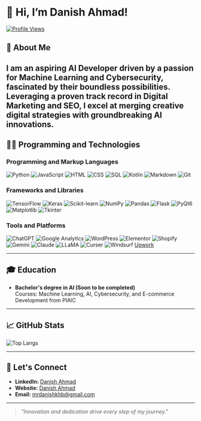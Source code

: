 # 👋 Hi, I’m Danish Ahmad!  
[![Profile Views](https://komarev.com/ghpvc/?username=danish-ahmad-ai&color=blue)](https://github.com/danish-ahmad-ai)

## 🚀 About Me  
I am an aspiring AI Developer driven by a passion for Machine Learning and Cybersecurity, fascinated by their boundless possibilities. Leveraging a proven track record in Digital Marketing and SEO, I excel at merging creative digital strategies with groundbreaking AI innovations.
---

## 👨‍💻 Programming and Technologies

### **Programming and Markup Languages**  
![Python](https://img.shields.io/badge/-Python-3776AB?logo=python&logoColor=white&style=flat) ![JavaScript](https://img.shields.io/badge/-JavaScript-F7DF1E?logo=javascript&logoColor=black&style=flat) ![HTML](https://img.shields.io/badge/-HTML-E34F26?logo=html5&logoColor=white&style=flat) ![CSS](https://img.shields.io/badge/-CSS-1572B6?logo=css3&logoColor=white&style=flat) ![SQL](https://img.shields.io/badge/-SQL-4479A1?logo=mysql&logoColor=white&style=flat) ![Kotlin](https://img.shields.io/badge/-Kotlin-0095D5?logo=kotlin&logoColor=white&style=flat) ![Markdown](https://img.shields.io/badge/-Markdown-000000?logo=markdown&logoColor=white&style=flat) ![Git](https://img.shields.io/badge/-Git-F05032?logo=git&logoColor=white&style=flat)

### **Frameworks and Libraries**  
![TensorFlow](https://img.shields.io/badge/-TensorFlow-FF6F00?logo=tensorflow&logoColor=white&style=flat) ![Keras](https://img.shields.io/badge/-Keras-D00000?logo=keras&logoColor=white&style=flat) ![Scikit-learn](https://img.shields.io/badge/-Scikit--learn-F7931E?logo=scikit-learn&logoColor=white&style=flat) ![NumPy](https://img.shields.io/badge/-NumPy-013243?logo=numpy&logoColor=white&style=flat) ![Pandas](https://img.shields.io/badge/-Pandas-150458?logo=pandas&logoColor=white&style=flat) ![Flask](https://img.shields.io/badge/-Flask-000000?logo=flask&logoColor=white&style=flat) ![PyQt6](https://img.shields.io/badge/-PyQt6-41C7F5?logo=python&logoColor=white&style=flat) ![Matplotlib](https://img.shields.io/badge/-Matplotlib-11557C?logo=python&logoColor=white&style=flat) ![Tkinter](https://img.shields.io/badge/-Tkinter-FF6F61?logo=python&logoColor=white&style=flat)

### **Tools and Platforms**  
![ChatGPT](https://img.shields.io/badge/-ChatGPT-4E8DFF?logo=openai&logoColor=white&style=flat) ![Google Analytics](https://img.shields.io/badge/-Google%20Analytics-E37400?logo=google-analytics&logoColor=white&style=flat) ![WordPress](https://img.shields.io/badge/-WordPress-21759B?logo=wordpress&logoColor=white&style=flat) ![Elementor](https://img.shields.io/badge/-Elementor-92003B?logo=elementor&logoColor=white&style=flat) ![Shopify](https://img.shields.io/badge/-Shopify-7AB55C?logo=shopify&logoColor=white&style=flat) ![Gemini](https://img.shields.io/badge/-Gemini-4F4F4F?logo=gemini&logoColor=white&style=flat) ![Claude](https://img.shields.io/badge/-Claude-FF4F00?logo=github&logoColor=white&style=flat) ![LLaMA](https://img.shields.io/badge/-LLaMA-0066CC?logo=python&logoColor=white&style=flat) ![Curser](https://img.shields.io/badge/-Curser-2A2A2A?logo=python&logoColor=white&style=flat) ![Windsurf](https://img.shields.io/badge/-Windsurf-DAA520?logo=python&logoColor=white&style=flat) [Upwork](https://www.upwork.com/freelancers/~01b3efdafc36974754)

---

## 🎓 Education  
- **Bachelor's degree in AI (Soon to be completed)**  
  Courses: Machine Learning, AI, Cybersecurity, and E-commerce Development from PIAIC  

---

## 📈 GitHub Stats  
<!--![Danish's GitHub Stats](https://github-readme-stats.vercel.app/api?username=danish-ahmad-ai&show_icons=true&theme=radical)  -->
![Top Langs](https://github-readme-stats.vercel.app/api/top-langs/?username=danish-ahmad-ai&layout=compact&theme=radical)  

---

## 🌟 Let's Connect  
- **LinkedIn:** [Danish Ahmad](http://www.linkedin.com/in/danish-ahmad-digital-marketer)  
- **Website:** [Danish Ahmad](https://danishahmad.xyz)  
- **Email:** [mrdanishkhb@gmail.com](mailto:mrdanishkhb@gmail.com)  

---

> *"Innovation and dedication drive every step of my journey."*
